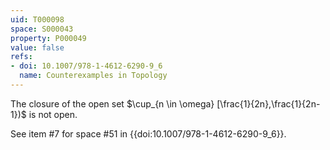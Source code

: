 ```yaml
---
uid: T000098
space: S000043
property: P000049
value: false
refs:
- doi: 10.1007/978-1-4612-6290-9_6
  name: Counterexamples in Topology
---
```


The closure of the open set $\cup_{n \in \omega} [\frac{1}{2n},\frac{1}{2n-1})$ is not open.

See item #7 for space #51 in {{doi:10.1007/978-1-4612-6290-9_6}}.
